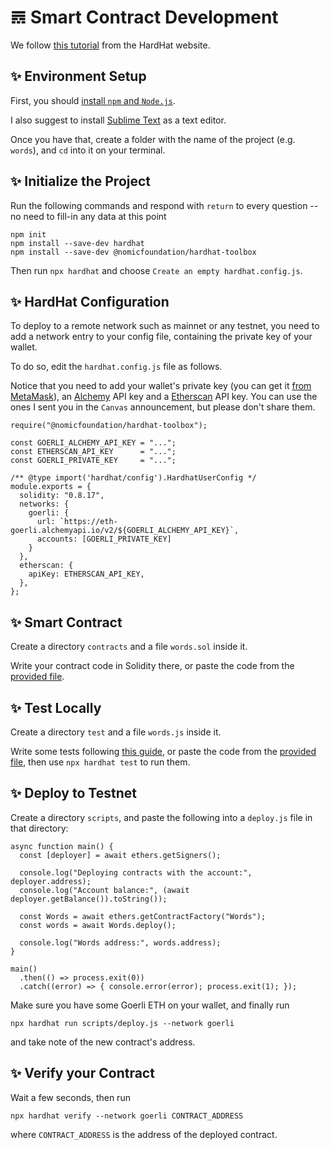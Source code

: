 # 𝌋 Smart Contract Development

We follow [this tutorial](https://hardhat.org/tutorial) from the HardHat website.


## ✨ Environment Setup

First, you should [install `npm` and `Node.js`](https://hardhat.org/tutorial/setting-up-the-environment#installing-node.js).

I also suggest to install [Sublime Text](https://www.sublimetext.com/) as a text editor.

Once you have that, create a folder with the name of the project (e.g. `words`), and `cd` into it on your terminal.


## ✨ Initialize the Project

Run the following commands and respond with `return` to every question -- no need to fill-in any data at this point

```
npm init
npm install --save-dev hardhat
npm install --save-dev @nomicfoundation/hardhat-toolbox
```

Then run `npx hardhat` and choose `Create an empty hardhat.config.js`.



## ✨ HardHat Configuration

To deploy to a remote network such as mainnet or any testnet, you need to add a network entry to your config file, containing the private key of your wallet.

To do so, edit the `hardhat.config.js` file as follows. 

Notice that you need to add your wallet's private key (you can get it [from MetaMask](https://metamask.zendesk.com/hc/en-us/articles/360015289632-How-to-export-an-account-s-private-key)), an [Alchemy](https://www.alchemy.com/) API key and a [Etherscan](https://etherscan.io/) API key. You can use the ones I sent you in the `Canvas` announcement, but please don't share them.

```
require("@nomicfoundation/hardhat-toolbox");

const GOERLI_ALCHEMY_API_KEY = "...";
const ETHERSCAN_API_KEY      = "...";
const GOERLI_PRIVATE_KEY     = "...";

/** @type import('hardhat/config').HardhatUserConfig */
module.exports = {
  solidity: "0.8.17",
  networks: {
    goerli: {
      url: `https://eth-goerli.alchemyapi.io/v2/${GOERLI_ALCHEMY_API_KEY}`,
      accounts: [GOERLI_PRIVATE_KEY]
    }
  },
  etherscan: {
    apiKey: ETHERSCAN_API_KEY,
  },
};
```

## ✨ Smart Contract

Create a directory `contracts` and a file `words.sol` inside it.

Write your contract code in Solidity there, or paste the code from the [provided file](https://github.com/AndreaBarbon/Fintech-smart-contract/blob/main/words.sol).


## ✨ Test Locally

Create a directory `test` and a file `words.js` inside it.

Write some tests following [this guide](https://hardhat.org/tutorial/testing-contracts#writing-tests), or paste the code from the [provided file](https://github.com/AndreaBarbon/Fintech-smart-contract/blob/main/words.js), then use `npx hardhat test` to run them.


## ✨ Deploy to Testnet

Create a directory `scripts`, and paste the following into a `deploy.js` file in that directory:

```
async function main() {
  const [deployer] = await ethers.getSigners();

  console.log("Deploying contracts with the account:", deployer.address);
  console.log("Account balance:", (await deployer.getBalance()).toString());

  const Words = await ethers.getContractFactory("Words");
  const words = await Words.deploy();

  console.log("Words address:", words.address);
}

main()
  .then(() => process.exit(0))
  .catch((error) => { console.error(error); process.exit(1); });
```

Make sure you have some Goerli ETH on your wallet, and finally run

`npx hardhat run scripts/deploy.js --network goerli`

and take note of the new contract's address.


## ✨ Verify your Contract

Wait a few seconds, then run

`npx hardhat verify --network goerli CONTRACT_ADDRESS`

where `CONTRACT_ADDRESS` is the address of the deployed contract.






